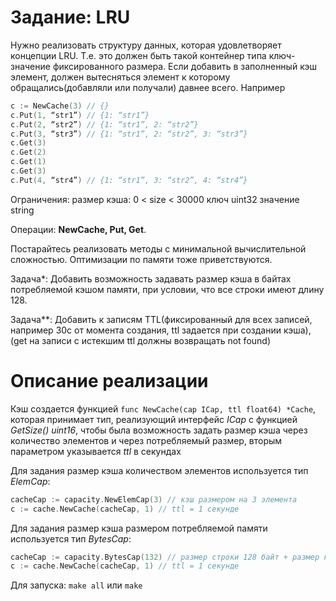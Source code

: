 # Задание: LRU

Нужно реализовать структуру данных, которая  удовлетворяет концепции LRU. Т.е. это должен быть такой контейнер типа ключ-значение фиксированного размера. Если добавить в заполненный кэш элемент, должен вытесняться элемент к которому обращались(добавляли или получали) давнее всего. Например
```Go
c := NewCache(3) // {}
c.Put(1, “str1”) // {1: “str1”}
c.Put(2, “str2”) // {1: “str1”, 2: “str2”}
c.Put(3, “str3”) // {1: “str1”, 2: “str2”, 3: “str3”}
c.Get(3)
c.Get(2)
c.Get(1)
c.Get(3)
c.Put(4, “str4”) // {1: “str1”, 3: “str2”, 4: “str4”}
```

Ограничения: 
размер кэша: 0 < size < 30000
ключ uint32
значение string

Операции: **NewCache, Put, Get**.

Постарайтесь реализовать методы с минимальной вычислительной сложностью. Оптимизации по памяти тоже приветствуются. 

Задача*: Добавить возможность задавать размер кэша в байтах потребляемой кэшом памяти, при условии, что все строки имеют длину 128.

Задача**: Добавить к записям TTL(фиксированный для всех записей, например 30с от момента создания, ttl задается при создании кэша), (get на записи с истекшим ttl должны возвращать not found)

# Описание реализации

Кэш создается функцией `func NewCache(cap ICap, ttl float64) *Cache`, которая принимает тип, реализующий интерфейс *ICap* с функцией *GetSize() uint16*, чтобы была возможность задать размер кэша через количество элементов и через потребляемый размер, вторым параметром указывается *ttl* в секундах

Для задания размер кэша количеством элементов используется тип *ElemCap*:
```Go
cacheCap := capacity.NewElemCap(3) // кэш размером на 3 элемента
c := cache.NewCache(cacheCap, 1) // ttl = 1 секунде
```

Для задания размер кэша размером потребляемой памяти используется тип *BytesCap*:
```Go
cacheCap := capacity.BytesCap(132) // размер строки 128 байт + размер ключа 4 байта - т.е. вместимость 1 элемент
c := cache.NewCache(cacheCap, 1) // ttl = 1 секунде
```

Для запуска: `make all` или `make`
